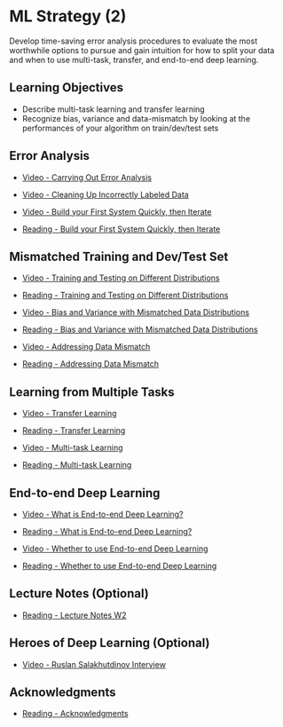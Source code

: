 # ML Strategy (2)

Develop time-saving error analysis procedures to evaluate the most worthwhile options to pursue and gain intuition for how to split your data and when to use multi-task, transfer, and end-to-end deep learning.

## Learning Objectives

- Describe multi-task learning and transfer learning
- Recognize bias, variance and data-mismatch by looking at the performances of your algorithm on train/dev/test sets

## Error Analysis

- [Video - Carrying Out Error Analysis](https://www.coursera.org/learn/machine-learning-projects/lecture/GwViP/carrying-out-error-analysis)

- [Video - Cleaning Up Incorrectly Labeled Data](https://www.coursera.org/learn/machine-learning-projects/lecture/IGRRb/cleaning-up-incorrectly-labeled-data)

- [Video - Build your First System Quickly, then Iterate](https://www.coursera.org/learn/machine-learning-projects/lecture/jyWpn/build-your-first-system-quickly-then-iterate)

- [Reading - Build your First System Quickly, then Iterate](./Readings/1%20-%20Build_System_Quickly.pdf)

## Mismatched Training and Dev/Test Set

- [Video - Training and Testing on Different Distributions](https://www.coursera.org/learn/machine-learning-projects/lecture/Xs9IV/training-and-testing-on-different-distributions)

- [Reading - Training and Testing on Different Distributions](./Readings/2%20-%20Training_and_testing_on_different_distributions.pdf)

- [Video - Bias and Variance with Mismatched Data Distributions](https://www.coursera.org/learn/machine-learning-projects/lecture/ht85t/bias-and-variance-with-mismatched-data-distributions)

- [Reading - Bias and Variance with Mismatched Data Distributions](./Readings/3%20-%20Bias_and_variance_with_mismatched_data_distributions.pdf)

- [Video - Addressing Data Mismatch](https://www.coursera.org/learn/machine-learning-projects/lecture/biLiy/addressing-data-mismatch)

- [Reading - Addressing Data Mismatch](./Readings/4%20-%20Adressing_data_mismatch.pdf)

## Learning from Multiple Tasks

- [Video - Transfer Learning](https://www.coursera.org/learn/machine-learning-projects/lecture/WNPap/transfer-learning)

- [Reading - Transfer Learning](./Readings/5%20-%20Transfer_Learning.pdf)

- [Video - Multi-task Learning](https://www.coursera.org/learn/machine-learning-projects/lecture/l9zia/multi-task-learning)

- [Reading - Multi-task Learning](./Readings/6%20-%20Multi_Task_Learning.pdf)

## End-to-end Deep Learning

- [Video - What is End-to-end Deep Learning?](https://www.coursera.org/learn/machine-learning-projects/lecture/k0Klk/what-is-end-to-end-deep-learning)

- [Reading - What is End-to-end Deep Learning?](./Readings/7%20-%20What_is_end_to_end_deep_learning.pdf)

- [Video - Whether to use End-to-end Deep Learning](https://www.coursera.org/learn/machine-learning-projects/lecture/H56eb/whether-to-use-end-to-end-deep-learning)

- [Reading - Whether to use End-to-end Deep Learning](./Readings/8%20-%20Whether_to_use_end_to_end_deep_learning.pdf)

## Lecture Notes (Optional)

- [Reading - Lecture Notes W2](./Readings/C3_W2.pdf)

## Heroes of Deep Learning (Optional)

- [Video - Ruslan Salakhutdinov Interview](https://www.coursera.org/learn/machine-learning-projects/lecture/kR8gk/ruslan-salakhutdinov-interview)

## Acknowledgments

- [Reading - Acknowledgments](https://www.coursera.org/learn/machine-learning-projects/supplement/M8Oeb/acknowledgments)